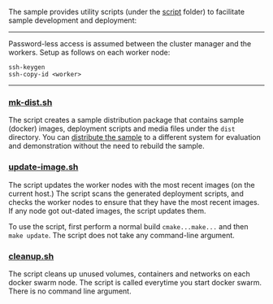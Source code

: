 
The sample provides utility scripts (under the [script](../script) folder) to facilitate sample development and deployment:   

---

Password-less access is assumed between the cluster manager and the workers. Setup as follows on each worker node:     
```
ssh-keygen
ssh-copy-id <worker>
```
---

### [mk-dist.sh](../script/mk-dist.sh)

The script creates a sample distribution package that contains sample (docker) images, deployment scripts and media files under the `dist` directory. You can [distribute the sample](dist.md) to a different system for evaluation and demonstration without the need to rebuild the sample.  

### [update-image.sh](../script/update-image.sh)

The script updates the worker nodes with the most recent images (on the current host.) The script scans the generated deployment scripts, and checks the worker nodes to ensure that they have the most recent images. If any node got out-dated images, the script updates them.    

To use the script, first perform a normal build `cmake...make...` and then `make update`. The script does not take any command-line argument.    

### [cleanup.sh](../script/cleanup.sh)

The script cleans up unused volumes, containers and networks on each docker swarm node. The script is called everytime you start docker swarm. There is no command line argument.    

